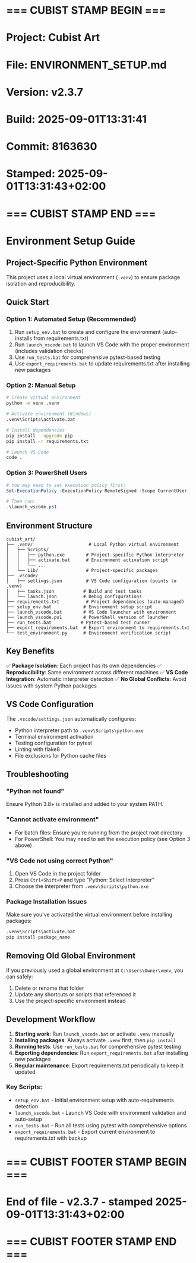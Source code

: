 # === CUBIST STAMP BEGIN ===
# Project: Cubist Art
# File: ENVIRONMENT_SETUP.md
# Version: v2.3.7
# Build: 2025-09-01T13:31:41
# Commit: 8163630
# Stamped: 2025-09-01T13:31:43+02:00
# === CUBIST STAMP END ===
# Environment Setup Guide

## Project-Specific Python Environment

This project uses a local virtual environment (`.venv`) to ensure package isolation and reproducibility.

## Quick Start

### Option 1: Automated Setup (Recommended)
1. Run `setup_env.bat` to create and configure the environment (auto-installs from requirements.txt)
2. Run `launch_vscode.bat` to launch VS Code with the proper environment (includes validation checks)
3. Use `run_tests.bat` for comprehensive pytest-based testing
4. Use `export_requirements.bat` to update requirements.txt after installing new packages

### Option 2: Manual Setup
```bash
# Create virtual environment
python -m venv .venv

# Activate environment (Windows)
.venv\Scripts\activate.bat

# Install dependencies
pip install --upgrade pip
pip install -r requirements.txt

# Launch VS Code
code .
```

### Option 3: PowerShell Users
```powershell
# You may need to set execution policy first:
Set-ExecutionPolicy -ExecutionPolicy RemoteSigned -Scope CurrentUser

# Then run:
.\launch_vscode.ps1
```

## Environment Structure

```
cubist_art/
├── .venv/                     # Local Python virtual environment
│   ├── Scripts/
│   │   ├── python.exe        # Project-specific Python interpreter
│   │   ├── activate.bat      # Environment activation script
│   │   └── ...
│   └── Lib/                  # Project-specific packages
├── .vscode/
│   ├── settings.json         # VS Code configuration (points to .venv)
│   ├── tasks.json           # Build and test tasks
│   └── launch.json          # Debug configurations
├── requirements.txt          # Project dependencies (auto-managed)
├── setup_env.bat            # Environment setup script
├── launch_vscode.bat        # VS Code launcher with environment
├── launch_vscode.ps1        # PowerShell version of launcher
├── run_tests.bat           # Pytest-based test runner
├── export_requirements.bat  # Export environment to requirements.txt
└── test_environment.py      # Environment verification script
```

## Key Benefits

✅ **Package Isolation**: Each project has its own dependencies
✅ **Reproducibility**: Same environment across different machines
✅ **VS Code Integration**: Automatic interpreter detection
✅ **No Global Conflicts**: Avoid issues with system Python packages

## VS Code Configuration

The `.vscode/settings.json` automatically configures:
- Python interpreter path to `.venv\Scripts\python.exe`
- Terminal environment activation
- Testing configuration for pytest
- Linting with flake8
- File exclusions for Python cache files

## Troubleshooting

### "Python not found"
Ensure Python 3.8+ is installed and added to your system PATH.

### "Cannot activate environment"
- For batch files: Ensure you're running from the project root directory
- For PowerShell: You may need to set the execution policy (see Option 3 above)

### "VS Code not using correct Python"
1. Open VS Code in the project folder
2. Press `Ctrl+Shift+P` and type "Python: Select Interpreter"
3. Choose the interpreter from `.venv\Scripts\python.exe`

### Package Installation Issues
Make sure you've activated the virtual environment before installing packages:
```bash
.venv\Scripts\activate.bat
pip install package_name
```

## Removing Old Global Environment

If you previously used a global environment at `C:\Users\Owner\venv`, you can safely:
1. Delete or rename that folder
2. Update any shortcuts or scripts that referenced it
3. Use the project-specific environment instead

## Development Workflow

1. **Starting work**: Run `launch_vscode.bat` or activate `.venv` manually
2. **Installing packages**: Always activate `.venv` first, then `pip install`
3. **Running tests**: Use `run_tests.bat` for comprehensive pytest testing
4. **Exporting dependencies**: Run `export_requirements.bat` after installing new packages
5. **Regular maintenance**: Export requirements.txt periodically to keep it updated

### Key Scripts:
- `setup_env.bat` - Initial environment setup with auto-requirements detection
- `launch_vscode.bat` - Launch VS Code with environment validation and auto-setup
- `run_tests.bat` - Run all tests using pytest with comprehensive options
- `export_requirements.bat` - Export current environment to requirements.txt with backup



# === CUBIST FOOTER STAMP BEGIN ===
# End of file - v2.3.7 - stamped 2025-09-01T13:31:43+02:00
# === CUBIST FOOTER STAMP END ===

